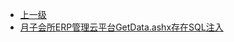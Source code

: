 * [上一级](docs/wy876_poc/)
* [月子会所ERP管理云平台GetData.ashx存在SQL注入](docs/wy876_poc/%E6%AD%A6%E6%B1%89%E9%87%91%E5%90%8C%E6%96%B9/%E6%9C%88%E5%AD%90%E4%BC%9A%E6%89%80ERP%E7%AE%A1%E7%90%86%E4%BA%91%E5%B9%B3%E5%8F%B0GetData.ashx%E5%AD%98%E5%9C%A8SQL%E6%B3%A8%E5%85%A5.md)
